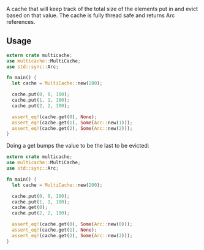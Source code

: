 A cache that will keep track of the total size of the elements put in and evict
based on that value. The cache is fully thread safe and returns Arc references.

Usage
-----

```rust
extern crate multicache;
use multicache::MultiCache;
use std::sync::Arc;

fn main() {
  let cache = MultiCache::new(200);

  cache.put(0, 0, 100);
  cache.put(1, 1, 100);
  cache.put(2, 2, 100);

  assert_eq!(cache.get(0), None);
  assert_eq!(cache.get(1), Some(Arc::new(1)));
  assert_eq!(cache.get(2), Some(Arc::new(2)));
}
```

Doing a get bumps the value to be the last to be evicted:

```rust
extern crate multicache;
use multicache::MultiCache;
use std::sync::Arc;

fn main() {
  let cache = MultiCache::new(200);

  cache.put(0, 0, 100);
  cache.put(1, 1, 100);
  cache.get(0);
  cache.put(2, 2, 100);

  assert_eq!(cache.get(0), Some(Arc::new(0)));
  assert_eq!(cache.get(1), None);
  assert_eq!(cache.get(2), Some(Arc::new(2)));
}
```
